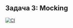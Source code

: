 ## Задача 3: Mocking

[![CI](https://github.com/polinawakeup/Mocking/actions/workflows/blank.yml/badge.svg)](https://github.com/polinawakeup/Mocking/actions/workflows/blank.yml)